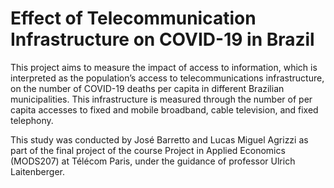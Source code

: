 # Effect of Telecommunication Infrastructure on COVID-19 in Brazil

This project aims to measure the impact of access to information, which is interpreted as the population’s access to telecommunications infrastructure, on the number of COVID-19 deaths per capita in different Brazilian municipalities. This infrastructure is measured through the number of per capita accesses to fixed and mobile broadband, cable television, and fixed telephony.

This study was conducted by José Barretto and Lucas Miguel Agrizzi as part of the final project of the course Project in Applied Economics (MODS207) at Télécom Paris, under the guidance of professor Ulrich Laitenberger.
